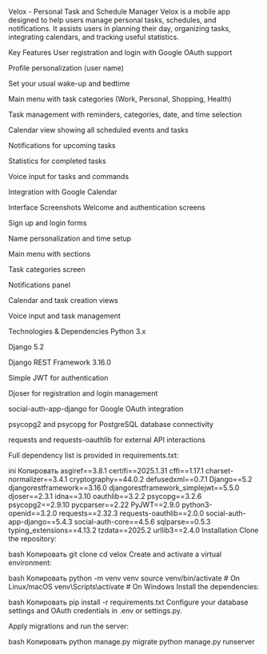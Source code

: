 Velox - Personal Task and Schedule Manager
Velox is a mobile app designed to help users manage personal tasks, schedules, and notifications. It assists users in planning their day, organizing tasks, integrating calendars, and tracking useful statistics.

Key Features
User registration and login with Google OAuth support

Profile personalization (user name)

Set your usual wake-up and bedtime

Main menu with task categories (Work, Personal, Shopping, Health)

Task management with reminders, categories, date, and time selection

Calendar view showing all scheduled events and tasks

Notifications for upcoming tasks

Statistics for completed tasks

Voice input for tasks and commands

Integration with Google Calendar

Interface Screenshots
Welcome and authentication screens

Sign up and login forms

Name personalization and time setup

Main menu with sections

Task categories screen

Notifications panel

Calendar and task creation views

Voice input and task management

Technologies & Dependencies
Python 3.x

Django 5.2

Django REST Framework 3.16.0

Simple JWT for authentication

Djoser for registration and login management

social-auth-app-django for Google OAuth integration

psycopg2 and psycopg for PostgreSQL database connectivity

requests and requests-oauthlib for external API interactions

Full dependency list is provided in requirements.txt:

ini
Копировать
asgiref==3.8.1
certifi==2025.1.31
cffi==1.17.1
charset-normalizer==3.4.1
cryptography==44.0.2
defusedxml==0.7.1
Django==5.2
djangorestframework==3.16.0
djangorestframework_simplejwt==5.5.0
djoser==2.3.1
idna==3.10
oauthlib==3.2.2
psycopg==3.2.6
psycopg2==2.9.10
pycparser==2.22
PyJWT==2.9.0
python3-openid==3.2.0
requests==2.32.3
requests-oauthlib==2.0.0
social-auth-app-django==5.4.3
social-auth-core==4.5.6
sqlparse==0.5.3
typing_extensions==4.13.2
tzdata==2025.2
urllib3==2.4.0
Installation
Clone the repository:

bash
Копировать
git clone <your-repository-url>
cd velox
Create and activate a virtual environment:

bash
Копировать
python -m venv venv
source venv/bin/activate  # On Linux/macOS
venv\Scripts\activate     # On Windows
Install the dependencies:

bash
Копировать
pip install -r requirements.txt
Configure your database settings and OAuth credentials in .env or settings.py.

Apply migrations and run the server:

bash
Копировать
python manage.py migrate
python manage.py runserver
